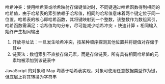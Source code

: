 哈希冲突：使用哈希表或哈希映射存储键值对时，不同键通过哈希函数得到相同的哈希值，由于哈希表的索引依赖于哈希值，相同的哈希值意味着两个键定位于同一位置。哈希表的核心即哈希函数，其将键映射到一个整数，该整数作为数组索引，哈希函数需满足：哈希值均匀分布，尽可能减少哈希冲突 + 快速计算 + 相同输入始终产生相同输出

1. 开放寻址法：一旦发生哈希冲突，按某种顺序探测其他位置并将键值对存储于其中
2. 链表法：数组索引不直接存储元素，而是存储链表，所有具有相同哈希值的元素均被添加到该链表中

JavaScript 的对象和 Map 均基于哈希表实现，对象可使用任意数据类型作为键，但底层上将其转换为字符串
